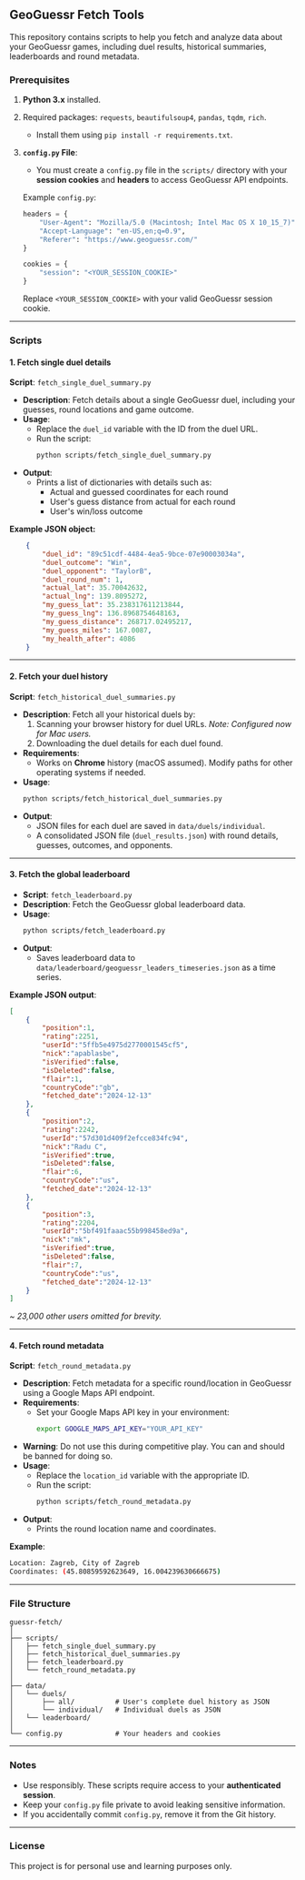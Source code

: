 ## GeoGuessr Fetch Tools

This repository contains scripts to help you fetch and analyze data about your GeoGuessr games, including duel results, historical summaries, leaderboards and round metadata.

### Prerequisites

1. **Python 3.x** installed.
2. Required packages: `requests`, `beautifulsoup4`, `pandas`, `tqdm`, `rich`.
   - Install them using `pip install -r requirements.txt`.
3. **`config.py` File**:
   - You must create a `config.py` file in the `scripts/` directory with your **session cookies** and **headers** to access GeoGuessr API endpoints.

   Example `config.py`:
   ```python
   headers = {
       "User-Agent": "Mozilla/5.0 (Macintosh; Intel Mac OS X 10_15_7)",
       "Accept-Language": "en-US,en;q=0.9",
       "Referer": "https://www.geoguessr.com/"
   }

   cookies = {
       "session": "<YOUR_SESSION_COOKIE>"
   }
   ```

   Replace `<YOUR_SESSION_COOKIE>` with your valid GeoGuessr session cookie.

---

### Scripts

#### 1. Fetch single duel details
**Script**: `fetch_single_duel_summary.py`
- **Description**: Fetch details about a single GeoGuessr duel, including your guesses, round locations and game outcome.
- **Usage**:
   - Replace the `duel_id` variable with the ID from the duel URL.
   - Run the script:
     ```bash
     python scripts/fetch_single_duel_summary.py
     ```
- **Output**:
   - Prints a list of dictionaries with details such as:
     - Actual and guessed coordinates for each round
     - User's guess distance from actual for each round
     - User's win/loss outcome

**Example JSON object:** 
```json
    {
        "duel_id": "89c51cdf-4484-4ea5-9bce-07e90003034a",
        "duel_outcome": "Win",
        "duel_opponent": "TaylorB",
        "duel_round_num": 1,
        "actual_lat": 35.70042632,
        "actual_lng": 139.8095272,
        "my_guess_lat": 35.238317611213844,
        "my_guess_lng": 136.8968754648163,
        "my_guess_distance": 268717.02495217,
        "my_guess_miles": 167.0087,
        "my_health_after": 4086
    }
```

---

#### 2. Fetch your duel history
**Script**: `fetch_historical_duel_summaries.py`
- **Description**: Fetch all your historical duels by:
   1. Scanning your browser history for duel URLs. *Note: Configured now for Mac users.*
   2. Downloading the duel details for each duel found.
- **Requirements**:
   - Works on **Chrome** history (macOS assumed). Modify paths for other operating systems if needed.
- **Usage**:
   ```bash
   python scripts/fetch_historical_duel_summaries.py
   ```
- **Output**:
   - JSON files for each duel are saved in `data/duels/individual`.
   - A consolidated JSON file (`duel_results.json`) with round details, guesses, outcomes, and opponents.

---

#### 3. Fetch the global leaderboard
- **Script**: `fetch_leaderboard.py`
- **Description**: Fetch the GeoGuessr global leaderboard data.
- **Usage**:
   ```bash
   python scripts/fetch_leaderboard.py
   ```
- **Output**:
   - Saves leaderboard data to `data/leaderboard/geoguessr_leaders_timeseries.json` as a time series.

**Example JSON output**: 

```json
[
    {
        "position":1,
        "rating":2251,
        "userId":"5ffb5e4975d2770001545cf5",
        "nick":"apablasbe",
        "isVerified":false,
        "isDeleted":false,
        "flair":1,
        "countryCode":"gb",
        "fetched_date":"2024-12-13"
    },
    {
        "position":2,
        "rating":2242,
        "userId":"57d301d409f2efcce834fc94",
        "nick":"Radu C",
        "isVerified":true,
        "isDeleted":false,
        "flair":6,
        "countryCode":"us",
        "fetched_date":"2024-12-13"
    },
    {
        "position":3,
        "rating":2204,
        "userId":"5bf491faaac55b998458ed9a",
        "nick":"mk",
        "isVerified":true,
        "isDeleted":false,
        "flair":7,
        "countryCode":"us",
        "fetched_date":"2024-12-13"
    }
]
```
*~ 23,000 other users omitted for brevity.*

---

#### 4. Fetch round metadata
**Script**: `fetch_round_metadata.py`
- **Description**: Fetch metadata for a specific round/location in GeoGuessr using a Google Maps API endpoint.
- **Requirements**:
   - Set your Google Maps API key in your environment:
     ```bash
     export GOOGLE_MAPS_API_KEY="YOUR_API_KEY"
     ```
- **Warning**: Do not use this during competitive play. You can and should be banned for doing so.
- **Usage**:
   - Replace the `location_id` variable with the appropriate ID.
   - Run the script:
     ```bash
     python scripts/fetch_round_metadata.py
     ```
- **Output**:
   - Prints the round location name and coordinates.

**Example**: 
```bash
Location: Zagreb, City of Zagreb
Coordinates: (45.80859592623649, 16.004239630666675)
```

---

### File Structure

```
guessr-fetch/
│
├── scripts/
│   ├── fetch_single_duel_summary.py
│   ├── fetch_historical_duel_summaries.py
│   ├── fetch_leaderboard.py
│   └── fetch_round_metadata.py
│
├── data/
│   └── duels/
│       ├── all/          # User's complete duel history as JSON
│       └── individual/   # Individual duels as JSON
│   └── leaderboard/
│
└── config.py             # Your headers and cookies
```

---

### Notes
- Use responsibly. These scripts require access to your **authenticated session**.
- Keep your `config.py` file private to avoid leaking sensitive information.
- If you accidentally commit `config.py`, remove it from the Git history.

---

### License
This project is for personal use and learning purposes only.
